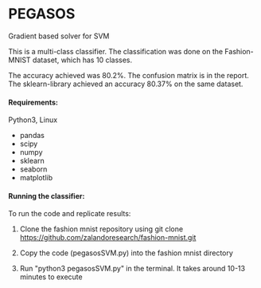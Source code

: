 # PEGASOS
Gradient based solver for SVM

This is a multi-class classifier. The classification was done on the Fashion-MNIST dataset, which has 10 classes. 

The accuracy achieved was 80.2%. The confusion matrix is in the report. The sklearn-library achieved an accuracy 80.37% on the same dataset.

#### Requirements:

Python3, Linux

* pandas
* scipy
* numpy
* sklearn
* seaborn
* matplotlib

#### Running the classifier:

To run the code and replicate results:

1.	Clone the fashion mnist repository using
	git clone https://github.com/zalandoresearch/fashion-mnist.git

2.	Copy the code (pegasosSVM.py) into the fashion mnist directory

3.	Run "python3 pegasosSVM.py" in the terminal. It takes around 10-13 minutes to execute
